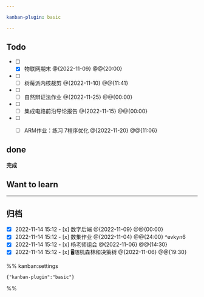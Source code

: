 ```yaml
---

kanban-plugin: basic

---
```


## Todo

- [ ] - [x] 物联网期末 @{2022-11-09} @@{20:00}
- [ ] - [ ] 树莓派内核裁剪 @{2022-11-10} @@{11:41}
- [ ] - [ ] 自然辩证法作业 @{2022-11-25} @@{00:00}
- [ ] - [ ] 集成电路前沿导论报告 @{2022-11-15} @@{00:00}
- [ ] - [ ] ARM作业：练习 7程序优化   @{2022-11-20} @@{11:06}


## done

**完成**


## Want to learn



***

## 归档

- [x] 2022-11-14 15:12 - [x] 数字后端 @{2022-11-09} @@{00:00}
- [x] 2022-11-14 15:12 - [x] 数集作业 @{2022-11-04} @@{24:00} ^evkyn6
- [x] 2022-11-14 15:12 - [x] 杨老师组会 @{2022-11-06} @@{14:30}
- [x] 2022-11-14 15:12 - [x] 🖥️随机森林和决策树 @{2022-11-06} @@{19:30}

%% kanban:settings
```
{"kanban-plugin":"basic"}
```
%%
